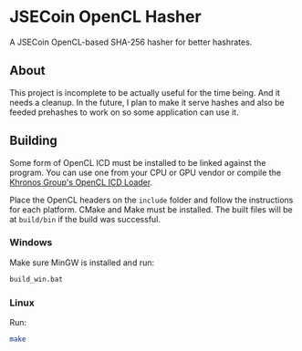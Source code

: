 # JSECoin OpenCL Hasher
A JSECoin OpenCL-based SHA-256 hasher for better hashrates.

## About
This project is incomplete to be actually useful for the time being. And it needs a cleanup.
In the future, I plan to make it serve hashes and also be feeded prehashes to work on so some application can use it.

## Building
Some form of OpenCL ICD must be installed to be linked against the program. You can use one from your CPU or GPU vendor or compile the [Khronos Group's OpenCL ICD Loader](https://github.com/KhronosGroup/OpenCL-ICD-Loader).

Place the OpenCL headers on the `include` folder and follow the instructions for each platform.
CMake and Make must be installed.
The built files will be at `build/bin` if the build was successful.

### Windows
Make sure MinGW is installed and run:
```bat
build_win.bat
```

### Linux
Run:
```sh
make
```